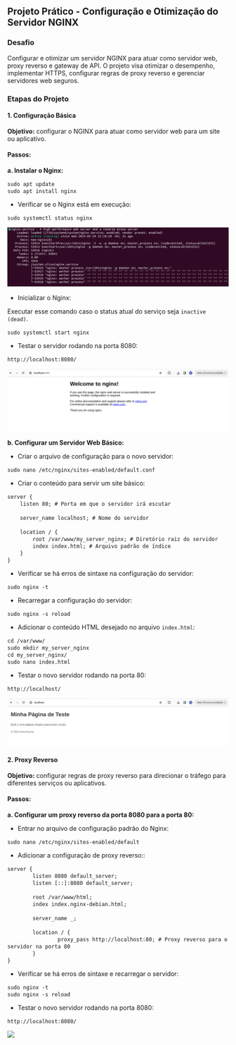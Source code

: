 ## Projeto Prático - Configuração e Otimização do Servidor NGINX

### Desafio

Configurar e otimizar um servidor NGINX para atuar como servidor web, proxy reverso e gateway de API. O projeto visa otimizar o desempenho, implementar HTTPS, configurar regras de proxy reverso e gerenciar servidores web seguros.

### Etapas do Projeto

#### 1. Configuração Básica

**Objetivo:** configurar o NGINX para atuar como servidor web para um site ou aplicativo.

#### Passos:

**a. Instalar o Nginx:**

```
sudo apt update
sudo apt install nginx
```

- Verificar se o Nginx está em execução:

```
sudo systemctl status nginx
```

<img src="/images/status.png"> <br>

- Inicializar o Nginx:

Executar esse comando caso o status atual do serviço seja `inactive (dead)`.

```
sudo systemctl start nginx
```

- Testar o servidor rodando na porta 8080:

```
http://localhost:8080/
```

<img src="/images/welcome.png"> <br>

**b. Configurar um Servidor Web Básico:**

- Criar o arquivo de configuração para o novo servidor:

```
sudo nano /etc/nginx/sites-enabled/default.conf
```

- Criar o conteúdo para servir um site básico:

```
server {
    listen 80; # Porta em que o servidor irá escutar

    server_name localhost; # Nome do servidor

    location / {
        root /var/www/my_server_nginx; # Diretório raiz do servidor
        index index.html; # Arquivo padrão de índice
    }
}
```

- Verificar se há erros de sintaxe na configuração do servidor: 

```
sudo nginx -t
```

- Recarregar a configuração do servidor:

```
sudo nginx -s reload
```

- Adicionar o conteúdo HTML desejado no arquivo `index.html`:

```
cd /var/www/
sudo mkdir my_server_nginx
cd my_server_nginx/
sudo nano index.html
```

- Testar o novo servidor rodando na porta 80:

```
http://localhost/
```

<img src="/images/novo_servidor.png"> <br>

#### 2. Proxy Reverso

**Objetivo:** configurar regras de proxy reverso para direcionar o tráfego para diferentes serviços ou aplicativos.

#### Passos:

**a. Configurar um proxy reverso da porta 8080 para a porta 80:**

- Entrar no arquivo de configuração padrão do Nginx:

```
sudo nano /etc/nginx/sites-enabled/default
```

- Adicionar a configuração de proxy reverso::

```
server {
        listen 8080 default_server;
        listen [::]:8080 default_server;

        root /var/www/html;
        index index.nginx-debian.html;

        server_name _;

        location / {
                proxy_pass http://localhost:80; # Proxy reverso para o servidor na porta 80
        }
}
```

- Verificar se há erros de sintaxe e recarregar o servidor:

```
sudo nginx -t
sudo nginx -s reload
```

- Testar o novo servidor rodando na porta 8080:

```
http://localhost:8080/
``````

<img src="/images/proxy.png"> <br>
